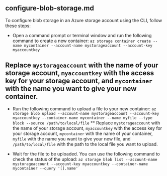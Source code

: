 ## configure-blob-storage.md
To configure blob storage in an Azure storage account using the CLI, follow these steps:
* Open a command prompt or terminal window and run the following command to create a new container:
`az storage container create --name mycontainer --account-name mystorageaccount --account-key myaccountkey`

Replace `mystorageaccount` with the name of your storage account, `myaccountkey` with the access key for your storage account, and `mycontainer` with the name you want to give your new container.
---

* Run the following command to upload a file to your new container: `az storage blob upload --account-name mystorageaccount --account-key myaccountkey --container-name mycontainer --name myfile --type block --source /path/to/local/file`
** Replace `mystorageaccount` with the name of your storage account, `myaccountkey` with the access key for your storage account, `mycontainer` with the name of your container, `myfile` with the name you want to give your new file, and `/path/to/local/file` with the path to the local file you want to upload.

* Wait for the file to be uploaded. You can use the following command to check the status of the upload: `az storage blob list --account-name mystorageaccount --account-key myaccountkey --container-name mycontainer --query '[].name'`


